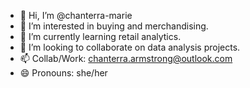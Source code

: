 - 👋 Hi, I’m @chanterra-marie
- 👀 I’m interested in buying and merchandising.
- 🌱 I’m currently learning retail analytics.
- 💞️ I’m looking to collaborate on data analysis projects.
- 📫 Collab/Work: chanterra.armstrong@outlook.com
- 😄 Pronouns: she/her

<!---
chanterra-marie/chanterra-marie is a ✨ special ✨ repository because its `README.md` (this file) appears on your GitHub profile.
You can click the Preview link to take a look at your changes.
--->
